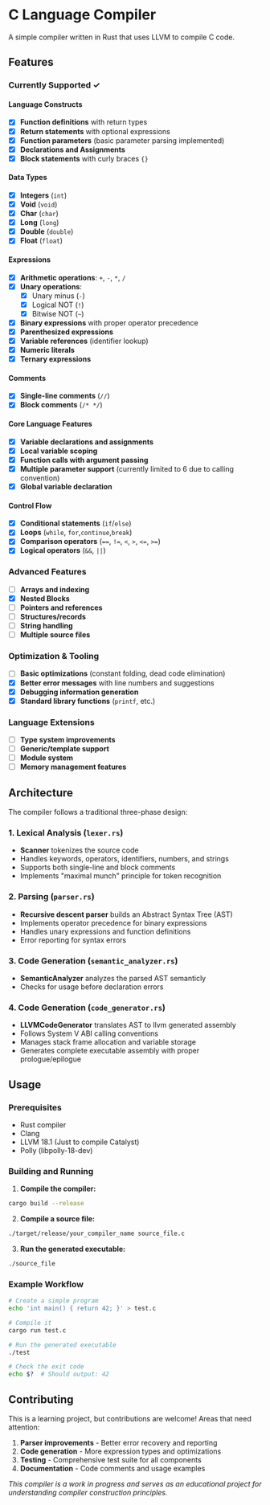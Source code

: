
# C Language Compiler

A simple compiler written in Rust that uses LLVM to compile C code.

## Features

### Currently Supported ✓

#### Language Constructs

- [x] **Function definitions** with return types
- [x] **Return statements** with optional expressions
- [x] **Function parameters** (basic parameter parsing implemented)
- [x] **Declarations and Assignments**
- [x] **Block statements** with curly braces `{}`

#### Data Types

- [x] **Integers** (`int`)
- [x] **Void** (`void`)
- [x] **Char** (`char`)
- [x] **Long** (`long`)
- [x] **Double** (`double`)
- [x] **Float** (`float`)

#### Expressions

- [x] **Arithmetic operations**: `+`, `-`, `*`, `/`
- [x] **Unary operations**:
  - [x] Unary minus (`-`)
  - [x] Logical NOT (`!`)
  - [x] Bitwise NOT (`~`)
- [x] **Binary expressions** with proper operator precedence
- [x] **Parenthesized expressions**
- [x] **Variable references** (identifier lookup)
- [x] **Numeric literals**
- [x] **Ternary expressions**

#### Comments

- [x] **Single-line comments** (`//`)
- [x] **Block comments** (`/* */`)

#### Core Language Features

- [x] **Variable declarations and assignments**
- [x] **Local variable scoping**
- [x] **Function calls with argument passing**
- [x] **Multiple parameter support** (currently limited to 6 due to calling convention)
- [x] **Global variable declaration**

#### Control Flow

- [x] **Conditional statements** (`if`/`else`)
- [x] **Loops** (`while`, `for`,`continue`,`break`)
- [x] **Comparison operators** (`==`, `!=`, `<`, `>`, `<=`, `>=`)
- [x] **Logical operators** (`&&`, `||`)

### Advanced Features

- [ ] **Arrays and indexing**
- [x] **Nested Blocks**
- [ ] **Pointers and references**
- [ ] **Structures/records**
- [ ] **String handling**
- [ ] **Multiple source files**

### Optimization & Tooling

- [ ] **Basic optimizations** (constant folding, dead code elimination)
- [x] **Better error messages** with line numbers and suggestions
- [x] **Debugging information generation**
- [x] **Standard library functions** (`printf`, etc.)

### Language Extensions

- [ ] **Type system improvements**
- [ ] **Generic/template support**
- [ ] **Module system**
- [ ] **Memory management features**

## Architecture

The compiler follows a traditional three-phase design:

### 1. Lexical Analysis (`lexer.rs`)

- **Scanner** tokenizes the source code
- Handles keywords, operators, identifiers, numbers, and strings
- Supports both single-line and block comments
- Implements "maximal munch" principle for token recognition

### 2. Parsing (`parser.rs`)

- **Recursive descent parser** builds an Abstract Syntax Tree (AST)
- Implements operator precedence for binary expressions
- Handles unary expressions and function definitions
- Error reporting for syntax errors

### 3. Code Generation (`semantic_analyzer.rs`)

- **SemanticAnalyzer** analyzes the parsed AST semanticly
- Checks for usage before declaration errors

### 4. Code Generation (`code_generator.rs`)

- **LLVMCodeGenerator** translates AST to llvm generated assembly
- Follows System V ABI calling conventions
- Manages stack frame allocation and variable storage
- Generates complete executable assembly with proper prologue/epilogue

## Usage

### Prerequisites

- Rust compiler
- Clang
- LLVM 18.1 (Just to compile Catalyst)
- Polly (libpolly-18-dev)

### Building and Running

1. **Compile the compiler:**

```bash
cargo build --release
```

2. **Compile a source file:**

```bash
./target/release/your_compiler_name source_file.c
```

3. **Run the generated executable:**

```bash
./source_file
```

### Example Workflow

```bash
# Create a simple program
echo 'int main() { return 42; }' > test.c

# Compile it
cargo run test.c

# Run the generated executable
./test

# Check the exit code
echo $?  # Should output: 42
```

## Contributing

This is a learning project, but contributions are welcome! Areas that need attention:

1. **Parser improvements** - Better error recovery and reporting
2. **Code generation** - More expression types and optimizations
3. **Testing** - Comprehensive test suite for all components
4. **Documentation** - Code comments and usage examples

*This compiler is a work in progress and serves as an educational project for understanding compiler construction principles.*
